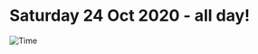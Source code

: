# Saturday 24 Oct 2020 - all day!
![Time](https://github.com/rich-ctm/today/workflows/Time/badge.svg)
